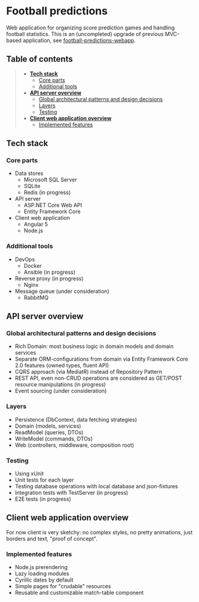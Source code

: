 # Football predictions
Web application for organizing score prediction games and handling football statistics. This is an (uncompleted) upgrade of previous MVC-based application, see [football-predictions-webapp](https://github.com/IlyaKugaevsky/football-predictions-webapp).

## Table of contents
> - **[Tech stack](#tech-stack)**
>   - [Core parts](#core-parts)
>   - [Additional tools](#additional-tools)
> - **[API server overview](#api-server-overview)**
>   - [Global architectural patterns and design decisions](#global-architectural-patterns-and-design-decisions)
>   - [Layers](#layers)
>   - [Testing](#testing)
> - **[Client web application overview](#client-web-application-overview)**
>   - [Implemented features](#implemented-features)

## Tech stack
### Core parts
- Data stores
	- Microsoft SQL Server
	- SQLite
	- Redis (in progress)
- API server 
	- ASP.NET Core Web API
	- Entity Framework Core
- Client web application
	- Angular 5
	- Node.js 
### Additional tools
- DevOps
	- Docker
	- Ansible (in progress)
- Reverse proxy (in progress)
	- Nginx
- Message queue (under consideration)
	- RabbitMQ

## API server overview
### Global architectural patterns and design decisions
- Rich Domain: most business logic in domain models and domain services
- Separate ORM-configurations from domain via Entity Framework Core 2.0 features (owned types, fluent API)
- CQRS approach (via MediatR) instead of Repository Pattern 
- REST API, even non-CRUD operations are considered as GET/POST resource manipulations (in progress)
- Event sourcing (under consideration)
### Layers
- Persistence (DbContext, data fetching strategies)
- Domain (models, services)
- ReadModel (queries, DTOs)
- WriteModel (commands, DTOs)
- Web (controllers, middleware, composition root)
### Testing 
- Using xUnit 
- Unit tests for each layer
- Testing database operations with local database and json-fixtures
- Integration tests with TestServer (in progress)
- E2E tests (in progress)
## Client web application overview
For now client is very sketchy: no complex styles, no pretty animations, just borders and text, "proof of concept". 

### Implemented features
- Node.js prerendering
- Lazy loading modules
- Cyrillic dates by default
- Simple pages for "crudable" resources
- Reusable and customizable match-table component 
